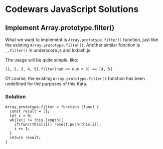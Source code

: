 # Codewars JavaScript Solutions

## Implement Array.prototype.filter()

What we want to implement is `Array.prototype.filter()` function, just like the existing `Array.prototype.filter()`. Another similar function is `_.filter()` in underscore.js and lodash.js.

The usage will be quite simple, like:

`[1, 2, 3, 4, 5].filter(num => num > 3) == [4, 5]`

Of course, the existing `Array.prototype.filter()` function has been undefined for the purposes of this Kata.

### Solution

```
Array.prototype.filter = function (func) {
  const result = [];
  let i = 0;
  while(i != this.length){
    if(func(this[i])) result.push(this[i]);
    i += 1;
  }
  return result;
}
```

